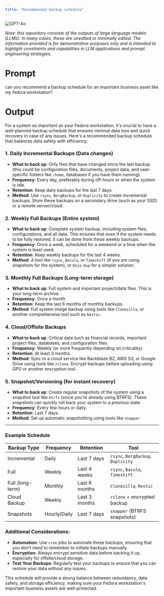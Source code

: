 ```yaml
---
title: "Recommended backup schedule"
---
```

![GPT-4o](https://img.shields.io/badge/GPT--4o-3333FF?style=for-the-badge&logo=openai&logoColor=white)



*Note: this repository consists of the outputs of large language models (LLMs). In many cases, these are unedited or minimally edited. The information provided is for demonstrative purposes only and is intended to highlight constraints and capabilities in LLM applications and prompt engineering strategies.*


# Prompt

can you recommend a backup schedule for an important business asset like my fedora workstation? 

# Output

For a system as important as your Fedora workstation, it's crucial to have a well-planned backup schedule that ensures minimal data loss and quick recovery in case of any issues. Here's a recommended backup schedule that balances data safety with efficiency:

### 1. **Daily Incremental Backups** (Data changes)
- **What to back up**: Only files that have changed since the last backup (this could be configuration files, documents, project data, and user-specific folders like `/home`, databases if you have them running).
- **Frequency**: Every day, preferably during off-hours or when the system is idle.
- **Retention**: Keep daily backups for the last 7 days.
- **Method**: Use `rsync`, `BorgBackup`, or `Duplicity` to create incremental backups. Store these backups on a secondary drive (such as your SSD) or a remote server/cloud.

### 2. **Weekly Full Backups** (Entire system)
- **What to back up**: Complete system backup, including system files, configurations, and all data. This ensures that even if the system needs to be fully restored, it can be done from these weekly backups.
- **Frequency**: Once a week, scheduled for a weekend or a time when the system is least used.
- **Retention**: Keep weekly backups for the last 4 weeks.
- **Method**: A tool like `rsync`, `Bacula`, or `Timeshift` (if you are using snapshots for the system), or `Deja Dup` for a simpler solution.

### 3. **Monthly Full Backups** (Long-term storage)
- **What to back up**: Full system and important project/data files. This is your long-term archive.
- **Frequency**: Once a month.
- **Retention**: Keep the last 6 months of monthly backups.
- **Method**: Full system image backup using tools like `Clonezilla`, or another comprehensive tool such as `Restic`.

### 4. **Cloud/Offsite Backups**
- **What to back up**: Critical data such as financial records, important project files, databases, and configuration files.
- **Frequency**: Weekly (or more frequently depending on criticality).
- **Retention**: At least 3 months.
- **Method**: Sync to a cloud service like Backblaze B2, AWS S3, or Google Drive using tools like `rclone`. Encrypt backups before uploading using GPG or another encryption tool.

### 5. **Snapshot/Versioning** (for instant recovery)
- **What to back up**: Create regular snapshots of the system using a snapshot tool like `btrfs` (since you're already using BTRFS). These snapshots can quickly roll back your system to a previous state.
- **Frequency**: Every few hours or daily.
- **Retention**: Last 7 days.
- **Method**: Set up automatic snapshotting using tools like `snapper`.

---

### Example Schedule

| Backup Type      | Frequency   | Retention      | Tool                               |
|------------------|-------------|----------------|------------------------------------|
| Incremental      | Daily       | Last 7 days    | `rsync`, `BorgBackup`, `Duplicity` |
| Full             | Weekly      | Last 4 weeks   | `rsync`, `Bacula`, `Timeshift`     |
| Full (long-term) | Monthly     | Last 6 months  | `Clonezilla`, `Restic`             |
| Cloud Backup     | Weekly      | Last 3 months  | `rclone` + encrypted backup        |
| Snapshots        | Hourly/Daily| Last 7 days    | `snapper` (BTRFS snapshots)        |

### Additional Considerations:
- **Automation**: Use `cron` jobs to automate these backups, ensuring that you don’t need to remember to initiate backups manually.
- **Encryption**: Always encrypt sensitive data before backing it up, especially for offsite/cloud storage.
- **Test Your Backups**: Regularly test your backups to ensure that you can restore your data without any issues.

This schedule will provide a strong balance between redundancy, data safety, and storage efficiency, making sure your Fedora workstation's important business assets are well-protected.